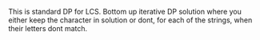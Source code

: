 This is standard DP for LCS.
Bottom up iterative DP solution where you either keep the character in solution or dont, for each of the strings, when their letters dont match.